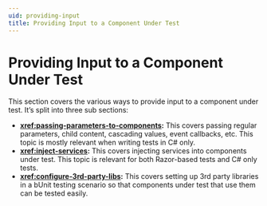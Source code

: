 ```yaml
---
uid: providing-input
title: Providing Input to a Component Under Test
---
```


# Providing Input to a Component Under Test

This section covers the various ways to provide input to a component under test. It’s split into three sub sections:

- **<xref:passing-parameters-to-components>:** This covers passing regular parameters, child content, cascading values, event callbacks, etc. This topic is mostly relevant when writing tests in C# only.
- **<xref:inject-services>:** This covers injecting services into components under test. This topic is relevant for both Razor-based tests and C# only tests.
- **<xref:configure-3rd-party-libs>:** This covers setting up 3rd party libraries in a bUnit testing scenario so that components under test that use them can be tested easily.
